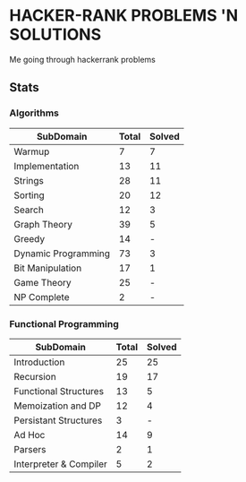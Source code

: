 # HACKER-RANK PROBLEMS 'N SOLUTIONS
Me going through hackerrank problems

## Stats

### Algorithms

| SubDomain            | Total | Solved |
|----------------------|-------|--------|
| Warmup               |   7   |    7   |
| Implementation       |  13   |   11   |
| Strings              |  28   |   11   |
| Sorting              |  20   |   12   |
| Search               |  12   |    3   |
| Graph Theory         |  39   |    5   |
| Greedy               |  14   |    -   |
| Dynamic Programming  |  73   |    3   |
| Bit Manipulation     |  17   |    1   |
| Game Theory          |  25   |    -   |
| NP Complete          |   2   |    -   |

### Functional Programming

| SubDomain             | Total | Solved |
|-----------------------|-------|--------|
| Introduction          |  25   |   25   |
| Recursion             |  19   |   17   |
| Functional Structures |  13   |    5   |
| Memoization and DP    |  12   |    4   |
| Persistant Structures |   3   |    -   |
| Ad Hoc                |  14   |    9   |
| Parsers               |   2   |    1   |
| Interpreter & Compiler|   5   |    2   |
